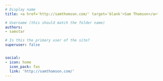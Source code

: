 ```yaml
---
# Display name
title: <a href='http://samthomson.com/' target='blank'>Sam Thomson</a>*

# Username (this should match the folder name)
authors:
- samstar

# Is this the primary user of the site?
superuser: false


social:
- icon: home
  icon_pack: fas
  link: 'http://samthomson.com/'
---
```

